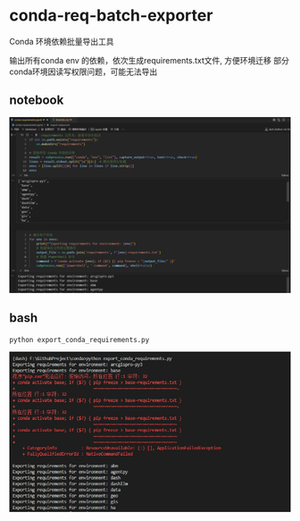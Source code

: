 # conda-req-batch-exporter
Conda 环境依赖批量导出工具

输出所有conda env 的依赖，依次生成requirements.txt文件, 方便环境迁移
部分conda环境因读写权限问题，可能无法导出

## notebook

![cmd](./assets/notebook.png)

## bash

```bash
python export_conda_requirements.py
```

![cmd](./assets/cmd.png)